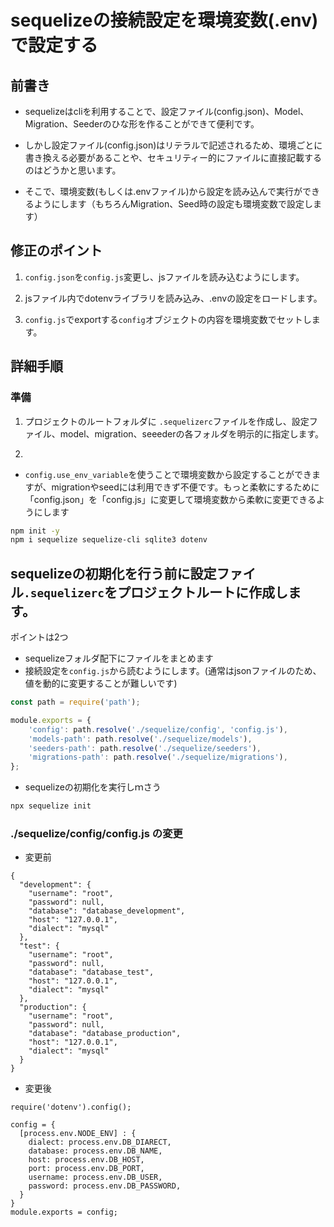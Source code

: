 # sequelizeの接続設定を環境変数(.env)で設定する

## 前書き

* sequelizeはcliを利用することで、設定ファイル(config.json)、Model、Migration、Seederのひな形を作ることができて便利です。

* しかし設定ファイル(config.json)はリテラルで記述されるため、環境ごとに書き換える必要があることや、セキュリティー的にファイルに直接記載するのはどうかと思います。

* そこで、環境変数(もしくは.envファイル)から設定を読み込んで実行ができるようにします（もちろんMigration、Seed時の設定も環境変数で設定します）

## 修正のポイント

1. `config.json`を`config.js`変更し、jsファイルを読み込むようにします。

1. jsファイル内でdotenvライブラリを読み込み、.envの設定をロードします。

1. `config.js`でexportする`config`オブジェクトの内容を環境変数でセットします。

## 詳細手順

### 準備


1. プロジェクトのルートフォルダに `.sequelizerc`ファイルを作成し、設定ファイル、model、migration、seeederの各フォルダを明示的に指定します。

1. 

* `config.use_env_variable`を使うことで環境変数から設定することができますが、migrationやseedには利用できず不便です。もっと柔軟にするために「config.json」を「config.js」に変更して環境変数から柔軟に変更できるようにします

```bash
npm init -y
npm i sequelize sequelize-cli sqlite3 dotenv
```

## sequelizeの初期化を行う前に設定ファイル`.sequelizerc`をプロジェクトルートに作成します。

ポイントは2つ
* sequelizeフォルダ配下にファイルをまとめます
* 接続設定を`config.js`から読むようにします。(通常はjsonファイルのため、値を動的に変更することが難しいです)

```javascript
const path = require('path');

module.exports = {
    'config': path.resolve('./sequelize/config', 'config.js'),
    'models-path': path.resolve('./sequelize/models'),
    'seeders-path': path.resolve('./sequelize/seeders'),
    'migrations-path': path.resolve('./sequelize/migrations'),
};
```

* sequelizeの初期化を実行しｍさう
```bash
npx sequelize init
```

### ./sequelize/config/config.js の変更

* 変更前

```
{
  "development": {
    "username": "root",
    "password": null,
    "database": "database_development",
    "host": "127.0.0.1",
    "dialect": "mysql"
  },
  "test": {
    "username": "root",
    "password": null,
    "database": "database_test",
    "host": "127.0.0.1",
    "dialect": "mysql"
  },
  "production": {
    "username": "root",
    "password": null,
    "database": "database_production",
    "host": "127.0.0.1",
    "dialect": "mysql"
  }
}
```
* 変更後

```
require('dotenv').config();

config = {
  [process.env.NODE_ENV] : {
    dialect: process.env.DB_DIARECT,
    database: process.env.DB_NAME,
    host: process.env.DB_HOST,
    port: process.env.DB_PORT,
    username: process.env.DB_USER,
    password: process.env.DB_PASSWORD,    
  }
}
module.exports = config;

```

